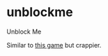 # unblockme
Unblock Me

Similar to [this game](https://play.google.com/store/apps/details?id=com.kiragames.unblockmefree) but crappier.
